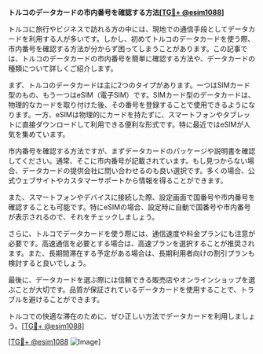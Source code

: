 **トルコのデータカードの市内番号を確認する方法[[TG💪+ @esim1088](https://t.me/s/esim1088)]**

トルコに旅行やビジネスで訪れる方の中には、現地での通信手段としてデータカードを利用する人が多いです。しかし、初めてトルコのデータカードを使う際、市内番号を確認する方法が分からず困ってしまうことがあります。この記事では、トルコのデータカードの市内番号を簡単に確認する方法や、データカードの種類について詳しくご紹介します。

まず、トルコのデータカードは主に2つのタイプがあります。一つはSIMカード型のもの、もう一つはeSIM（電子SIM）です。SIMカード型のデータカードは、物理的なカードを取り付けた後、その番号を登録することで使用できるようになります。一方、eSIMは物理的にカードを持たずに、スマートフォンやタブレットに直接ダウンロードして利用できる便利な形式です。特に最近ではeSIMが人気を集めています。

市内番号を確認する方法ですが、まずデータカードのパッケージや説明書を確認してください。通常、そこに市内番号が記載されています。もし見つからない場合、データカードの提供会社に問い合わせるのも良い選択です。多くの場合、公式ウェブサイトやカスタマーサポートから情報を得ることができます。

また、スマートフォンやデバイスに接続した際、設定画面で国番号や市内番号を確認することも可能です。特にeSIMの場合、設定時に自動で国番号や市内番号が表示されるので、それをチェックしましょう。

さらに、トルコでデータカードを使う際には、通信速度や料金プランにも注意が必要です。高速通信を必要とする場合は、高速プランを選択することが推奨されます。また、長期間滞在する予定がある場合は、長期利用者向けの割引プランも検討すると良いでしょう。

最後に、データカードを選ぶ際には信頼できる販売店やオンラインショップを選ぶことが大切です。品質が保証されているデータカードを使用することで、トラブルを避けることができます。

トルコでの快適な滞在のために、ぜひ正しい方法でデータカードを利用しましょう。[[TG💪+ @esim1088](https://t.me/s/esim1088)]

[[TG💪+ @esim1088](https://t.me/s/esim1088) ![Image](https://i.postimg.cc/Y0z9fWf4/image.png)]